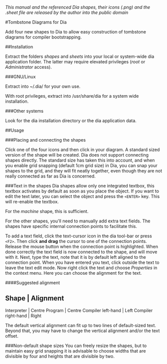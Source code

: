 _This manual and the referenced Dia shapes, their icons (.png) and the .sheet file are released by the author into the public domain_

#Tombstone Diagrams for Dia

Add four new shapes to Dia to allow easy construction of tombstone diagrams for compiler bootstrapping.

##Installation

Extract the folders _shapes_ and _sheets_ into your local or system-wide dia application folder. The latter may require elevated privileges (_root_ or _Administrator_ access).

###GNU/Linux

Extract into ~/.dia/ for your own use.

With root privileges, extract into /usr/share/dia for a system wide installation.

###Other systems

Look for the dia installation directory or the dia application data.

##Usage

###Placing and connecting the shapes

Click one of the four icons and then click in your diagram. A standard sized version of the shape will be created. Dia does not support connecting shapes directly. The standard size has taken this into account, and when you enable grid snapping (default 1cm grid size) in Dia, you can snap your shapes to the grid, and they will fit neatly together, even though they are not really connected as far as Dia is concerned.

###Text in the shapes
Dia shapes allow only one integrated textbox, this textbox activates by default as soon as you place the object. If you want to edit the text later, you can select the object and press the `<ENTER>` key. This will re-enable the textbox.

For the _machine_ shape, this is sufficient.

For the other shapes, you'll need to manually add extra text fields. The shapes have specific internal connection points to facilitate this.

To add a text field, click the text-cursor icon in the dia tool-bar or press `<F2>`. Then click __and drag__ the cursor to one of the connection points. Release the mouse button when the connection point is highlighted. When done correctly the text field is now connected to the shape, and will move with it. Next, type the text, note that it is by default left aligned to the connection point. When you have entered you text, click outside the text to leave the text edit mode. Now right click the text and choose _Properties_ in the context menu. Here you can choose the alignment for the text.

####Suggested alignment

Shape               | Alignment
----------------------------
Interpreter         | Centre
Program             | Centre
Compiler left-hand  | Left
Compiler right-hand | Right

The default vertical alignment can fit up to two lines of default-sized text. Beyond that, you may have to change the vertical alignment and/or the text offset.

###Non-default shape sizes
You can freely resize the shapes, but to maintain easy grid snapping it is advisable to choose widths that are divisible by four and heights that are divisible by two.
